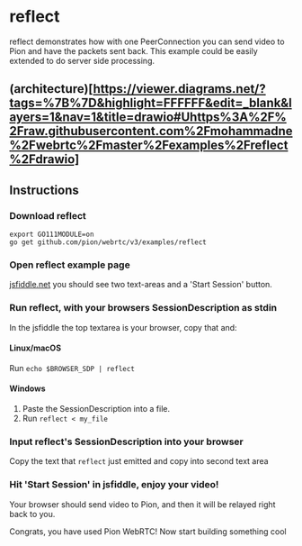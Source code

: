 # reflect
reflect demonstrates how with one PeerConnection you can send video to Pion and have the packets sent back. This example could be easily extended to do server side processing.

## (architecture)[https://viewer.diagrams.net/?tags=%7B%7D&highlight=FFFFFF&edit=_blank&layers=1&nav=1&title=drawio#Uhttps%3A%2F%2Fraw.githubusercontent.com%2Fmohammadne%2Fwebrtc%2Fmaster%2Fexamples%2Freflect%2Fdrawio]

## Instructions
### Download reflect
```
export GO111MODULE=on
go get github.com/pion/webrtc/v3/examples/reflect
```

### Open reflect example page
[jsfiddle.net](https://jsfiddle.net/9jgukzt1/) you should see two text-areas and a 'Start Session' button.

### Run reflect, with your browsers SessionDescription as stdin
In the jsfiddle the top textarea is your browser, copy that and:
#### Linux/macOS
Run `echo $BROWSER_SDP | reflect`
#### Windows
1. Paste the SessionDescription into a file.
1. Run `reflect < my_file`

### Input reflect's SessionDescription into your browser
Copy the text that `reflect` just emitted and copy into second text area

### Hit 'Start Session' in jsfiddle, enjoy your video!
Your browser should send video to Pion, and then it will be relayed right back to you.

Congrats, you have used Pion WebRTC! Now start building something cool
